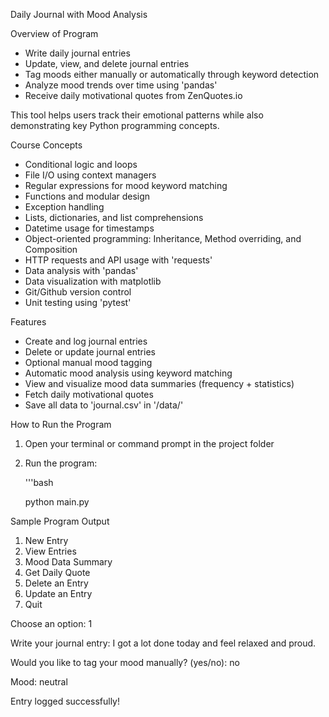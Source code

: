 Daily Journal with Mood Analysis 

Overview of Program 
- Write daily journal entries
- Update, view, and delete journal entries
- Tag moods either manually or automatically through keyword detection
- Analyze mood trends over time using 'pandas'
- Receive daily motivational quotes from ZenQuotes.io

This tool helps users track their emotional patterns while also demonstrating key Python programming concepts. 

Course Concepts 
- Conditional logic and loops
- File I/O using context managers
- Regular expressions for mood keyword matching
- Functions and modular design
- Exception handling
- Lists, dictionaries, and list comprehensions
- Datetime usage for timestamps
- Object-oriented programming: Inheritance, Method overriding, and Composition
- HTTP requests and API usage with 'requests'
- Data analysis with 'pandas'
- Data visualization with matplotlib
- Git/Github version control
- Unit testing using 'pytest'

Features 
- Create and log journal entries
- Delete or update journal entries 
- Optional manual mood tagging
- Automatic mood analysis using keyword matching
- View and visualize mood data summaries (frequency + statistics)
- Fetch daily motivational quotes
- Save all data to 'journal.csv' in '/data/'

How to Run the Program
1. Open your terminal or command prompt in the project folder
2. Run the program:
   
   '''bash
   
   python main.py 

Sample Program Output 
1. New Entry
2. View Entries
3. Mood Data Summary
4. Get Daily Quote
5. Delete an Entry
6. Update an Entry
7. Quit

Choose an option: 1

Write your journal entry:
I got a lot done today and feel relaxed and proud.

Would you like to tag your mood manually? (yes/no): no 

Mood: neutral

Entry logged successfully! 
